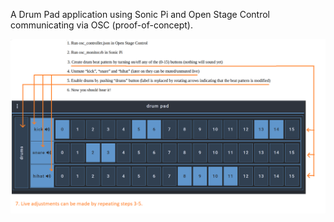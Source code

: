A Drum Pad application using Sonic Pi and Open Stage Control communicating via OSC (proof-of-concept).

![Drum pad help](drum_pad_help.png)
